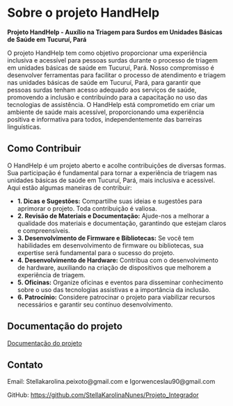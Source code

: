 
<body>

  <h1>Sobre o projeto HandHelp</h1>

  <p><strong>Projeto HandHelp - Auxílio na Triagem para Surdos em Unidades Básicas de Saúde em Tucuruí, Pará</strong></p>

  <p>O projeto HandHelp tem como objetivo proporcionar uma experiência inclusiva e acessível para pessoas surdas durante o processo de triagem em unidades básicas de saúde em Tucuruí, Pará. Nosso compromisso é desenvolver ferramentas para facilitar o processo de atendimento e triagem nas unidades básicas de saúde em Tucuruí, Pará, para garantir que pessoas surdas tenham acesso adequado aos serviços de saúde, promovendo a inclusão e contribuindo para a capacitação no uso das tecnologias de assistência. O HandHelp está comprometido em criar um ambiente de saúde mais acessível, proporcionando uma experiência positiva e informativa para todos, independentemente das barreiras linguísticas.</p>

  <h2>Como Contribuir</h2>

  <p>O HandHelp é um projeto aberto e acolhe contribuições de diversas formas. Sua participação é fundamental para tornar a experiência de triagem nas unidades básicas de saúde em Tucuruí, Pará, mais inclusiva e acessível. Aqui estão algumas maneiras de contribuir:</p>

  <ul>
    <li><strong>1. Dicas e Sugestões:</strong> Compartilhe suas ideias e sugestões para aprimorar o projeto. Toda contribuição é valiosa.</li>
    <li><strong>2. Revisão de Materiais e Documentação:</strong> Ajude-nos a melhorar a qualidade dos materiais e documentação, garantindo que estejam claros e compreensíveis.</li>
    <li><strong>3. Desenvolvimento de Firmware e Bibliotecas:</strong> Se você tem habilidades em desenvolvimento de firmware ou bibliotecas, sua expertise será fundamental para o sucesso do projeto.</li>
    <li><strong>4. Desenvolvimento de Hardware:</strong> Contribua com o desenvolvimento de hardware, auxiliando na criação de dispositivos que melhorem a experiência de triagem.</li>
    <li><strong>5. Oficinas:</strong> Organize oficinas e eventos para disseminar conhecimento sobre o uso das tecnologias assistivas e a importância da inclusão.</li>
    <li><strong>6. Patrocínio:</strong> Considere patrocinar o projeto para viabilizar recursos necessários e garantir seu contínuo desenvolvimento.</li>
  </ul>

  <h2>Documentação do projeto</h2>

  <p><a href="https://app.gitbook.com/o/SyRBxUMK4xj3AHlt7rrV/s/3qIIDzLkqivQ3faIWRcr/">Documentação do projeto</a></p>

  <h2>Contato</h2>

  <p>Email: Stellakarolina.peixoto@gmail.com e Igorwenceslau90@gmail.com</p>
  <p>GitHub: <a href="https://github.com/StellaKarolinaNunes/Projeto_Integrador">https://github.com/StellaKarolinaNunes/Projeto_Integrador</a></p>

</body>

</html>
